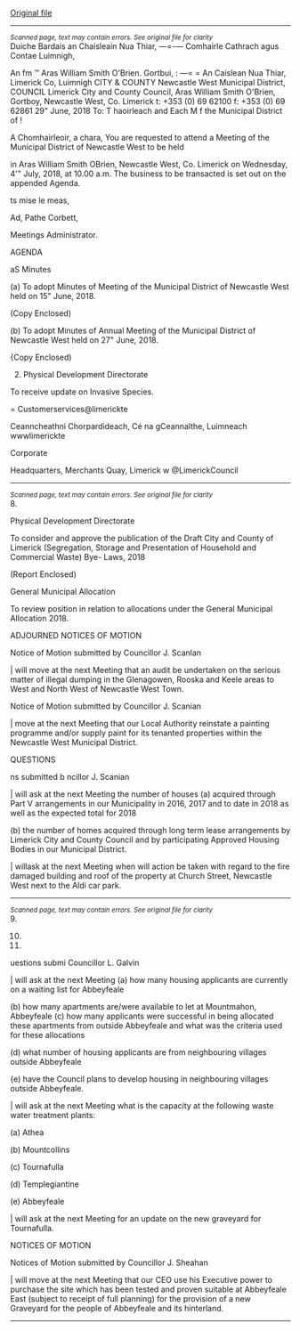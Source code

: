 [Original file](https://www.limerick.ie/sites/default/files/media/documents/2018-07/00%202018-07-04%20Agenda.pdf)

---
*<small>Scanned page, text may contain errors. See original file for clarity</small>*  
Duiche Bardais an Chaisleain Nua Thiar,
—=-— Comhairle Cathrach agus Contae Luimnigh,

An fm ™ Aras William Smith O'Brien.
Gortbui,
: —= = An Caislean Nua Thiar,
Limerick Co, Luimnigh
CITY & COUNTY Newcastle West Municipal District,
COUNCIL Limerick City and County Council,
Aras William Smith O'Brien,
Gortboy,
Newcastle West,
Co. Limerick
t: +353 (0) 69 62100
f: +353 (0) 69 62861
29" June, 2018
To: T haoirleach and Each M f the Municipal District of !

A Chomhairleoir, a chara,
You are requested to attend a Meeting of the Municipal District of Newcastle West to be held

in Aras William Smith OBrien, Newcastle West, Co. Limerick on Wednesday, 4'" July, 2018,
at 10.00 a.m. The business to be transacted is set out on the appended Agenda.

ts mise le meas,

Ad, Pathe Corbett,

Meetings Administrator.

AGENDA

aS Minutes

(a) To adopt Minutes of Meeting of the Municipal District of Newcastle West held on
15" June, 2018.

(Copy Enclosed)

(b) To adopt Minutes of Annual Meeting of the Municipal District of Newcastle West
held on 27" June, 2018.

{Copy Enclosed)

2. Physical Development Directorate

To receive update on Invasive Species.

= Customerservices@limerickte

Ceanncheathni Chorpardideach, Cé na gCeannalthe, Luimneach  wwwlimerickte

Corporate

Headquarters, Merchants Quay, Limerick w @LimerickCouncil


---
*<small>Scanned page, text may contain errors. See original file for clarity</small>*  
8.

Physical Development Directorate

To consider and approve the publication of the Draft City and County of Limerick
(Segregation, Storage and Presentation of Household and Commercial Waste) Bye-
Laws, 2018

(Report Enclosed)

General Municipal Allocation

To review position in relation to allocations under the General Municipal Allocation
2018.

ADJOURNED NOTICES OF MOTION

Notice of Motion submitted by Councillor J. Scanlan

| will move at the next Meeting that an audit be undertaken on the serious matter of
illegal dumping in the Glenagowen, Rooska and Keele areas to West and North West
of Newcastle West Town.

Notice of Motion submitted by Councillor J. Scanian

| move at the next Meeting that our Local Authority reinstate a painting programme
and/or supply paint for its tenanted properties within the Newcastle West Municipal
District.

QUESTIONS

ns submitted b ncillor J. Scanian

| will ask at the next Meeting the number of houses (a) acquired through Part V
arrangements in our Municipality in 2016, 2017 and to date in 2018 as well as the
expected total for 2018

(b) the number of homes acquired through long term lease arrangements by Limerick
City and County Council and by participating Approved Housing Bodies in our
Municipal District.

| willask at the next Meeting when will action be taken with regard to the fire damaged
building and roof of the property at Church Street, Newcastle West next to the Aldi
car park.


---
*<small>Scanned page, text may contain errors. See original file for clarity</small>*  
9.

10.

11.

uestions submi Councillor L. Galvin

| will ask at the next Meeting (a) how many housing applicants are currently on a
waiting list for Abbeyfeale

(b) how many apartments are/were available to let at Mountmahon, Abbeyfeale
(c) how many applicants were successful in being allocated these apartments from
outside Abbeyfeale and what was the criteria used for these allocations

(d) what number of housing applicants are from neighbouring villages outside
Abbeyfeale

{e) have the Council plans to develop housing in neighbouring villages outside
Abbeyfeale.

| will ask at the next Meeting what is the capacity at the following waste water
treatment plants:

(a)  Athea

(b) Mountcollins

(c) Tournafulla

(d) Templegiantine

(e) Abbeyfeale

| will ask at the next Meeting for an update on the new graveyard for Tournafulla.

NOTICES OF MOTION

Notices of Motion submitted by Councillor J. Sheahan

| will move at the next Meeting that our CEO use his Executive power to purchase the
site which has been tested and proven suitable at Abbeyfeale East (subject to receipt
of full planning) for the provision of a new Graveyard for the people of Abbeyfeale and
its hinterland.


---
